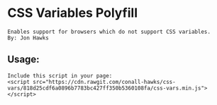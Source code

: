 # CSS Variables Polyfill
    Enables support for browsers which do not support CSS variables.
    By: Jon Hawks

## Usage:
    Include this script in your page:
    <script src="https://cdn.rawgit.com/conall-hawks/css-vars/818d25cdf6a0896b7783bc427ff350b5360108fa/css-vars.min.js"></script>
